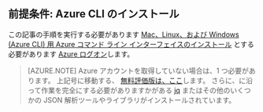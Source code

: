 ## 前提条件: Azure CLI のインストール
この記事の手順を実行する必要があります [Mac、Linux、および Windows (Azure CLI) 用 Azure コマンド ライン インターフェイスのインストール](xplat-install.md) とする必要があります [Azure ログオン](xplat-connect.md)します。 

> [AZURE.NOTE] Azure アカウントを取得していない場合は、1 つ必要があります。 上記号に移動する、 [無料評価版は、ここ](sign-up-organization.md)します。 さらに、に沿って作業を完全にする必要がありますかがある [jq](https://stedolan.github.io/jq/) またはその他のいくつかの JSON 解析ツールやライブラリがインストールされています。
